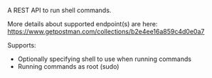 A REST API to run shell commands.


More details about supported endpoint(s) are here: https://www.getpostman.com/collections/b2e4ee16a859c4d0e0a7

Supports:

* Optionally specifying shell to use when running commands
* Running commands as root (sudo)
